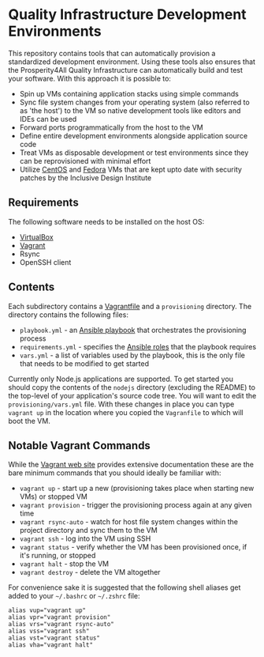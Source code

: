 # Quality Infrastructure Development Environments

This repository contains tools that can automatically provision a standardized development environment. Using these tools also ensures that the Prosperity4All Quality Infrastructure can automatically build and test your software. With this approach it is possible to:

* Spin up VMs containing application stacks using simple commands
* Sync file system changes from your operating system (also referred to as 'the host') to the VM so native development tools like editors and IDEs can be used
* Forward ports programmatically from the host to the VM
* Define entire development environments alongside application source code
* Treat VMs as disposable development or test environments since they can be reprovisioned with minimal effort
* Utilize [CentOS](https://github.com/idi-ops/packer-centos) and [Fedora](https://github.com/idi-ops/packer-fedora) VMs that are kept upto date with security patches by the Inclusive Design Institute

## Requirements

The following software needs to be installed on the host OS:

* [VirtualBox](https://www.virtualbox.org/wiki/Downloads)
* [Vagrant](https://www.vagrantup.com/downloads.html)
* Rsync
* OpenSSH client

## Contents

Each subdirectory contains a [Vagrantfile](http://docs.vagrantup.com/v2/vagrantfile/) and a ``provisioning`` directory. The directory contains the following files:

* ``playbook.yml`` - an [Ansible playbook](http://docs.ansible.com/ansible/playbooks.html) that orchestrates the provisioning process
* ``requirements.yml`` - specifies the [Ansible roles](http://docs.ansible.com/ansible/playbooks_roles.html) that the playbook requires
* ``vars.yml`` - a list of variables used by the playbook, this is the only file that needs to be modified to get started

Currently only Node.js applications are supported. To get started you should copy the contents of the ``nodejs`` directory (excluding the README) to the top-level of your application's source code tree. You will want to edit the ``provisioning/vars.yml`` file. With these changes in place you can type ``vagrant up`` in the location where you copied the ``Vagranfile`` to which will boot the VM. 

## Notable Vagrant Commands

While the [Vagrant web site](https://docs.vagrantup.com/v2/cli/index.html) provides extensive documentation these are the bare minimum commands that you should ideally be familiar with:

* ``vagrant up`` - start up a new (provisioning takes place when starting new VMs) or stopped VM
* ``vagrant provision`` - trigger the provisioning process again at any given time
* ``vagrant rsync-auto`` - watch for host file system changes within the project directory and sync them to the VM
* ``vagrant ssh`` - log into the VM using SSH
* ``vagrant status`` - verify whether the VM has been provisioned once, if it's running, or stopped
* ``vagrant halt`` - stop the VM
* ``vagrant destroy`` - delete the VM altogether

For convenience sake it is suggested that the following shell aliases get added to your ``~/.bashrc`` or ``~/.zshrc`` file:

    alias vup="vagrant up"
    alias vpr="vagrant provision"
    alias vrs="vagrant rsync-auto"
    alias vss="vagrant ssh"
    alias vst="vagrant status"
    alias vha="vagrant halt"


